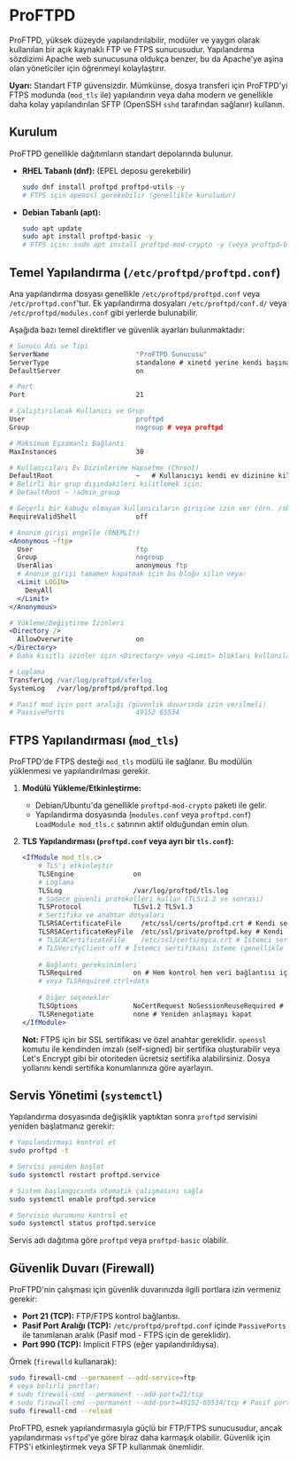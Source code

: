 # ProFTPD

ProFTPD, yüksek düzeyde yapılandırılabilir, modüler ve yaygın olarak kullanılan bir açık kaynaklı FTP ve FTPS sunucusudur. Yapılandırma sözdizimi Apache web sunucusuna oldukça benzer, bu da Apache'ye aşina olan yöneticiler için öğrenmeyi kolaylaştırır.

**Uyarı:** Standart FTP güvensizdir. Mümkünse, dosya transferi için ProFTPD'yi FTPS modunda (`mod_tls` ile) yapılandırın veya daha modern ve genellikle daha kolay yapılandırılan SFTP (OpenSSH `sshd` tarafından sağlanır) kullanın.

## Kurulum

ProFTPD genellikle dağıtımların standart depolarında bulunur.

*   **RHEL Tabanlı (dnf):** (EPEL deposu gerekebilir)
    ```bash
    sudo dnf install proftpd proftpd-utils -y 
    # FTPS için openssl gerekebilir (genellikle kuruludur)
    ```
*   **Debian Tabanlı (apt):**
    ```bash
    sudo apt update
    sudo apt install proftpd-basic -y 
    # FTPS için: sudo apt install proftpd-mod-crypto -y (veya proftpd-basic içinde olabilir)
    ```

## Temel Yapılandırma (`/etc/proftpd/proftpd.conf`)

Ana yapılandırma dosyası genellikle `/etc/proftpd/proftpd.conf` veya `/etc/proftpd.conf`'tur. Ek yapılandırma dosyaları `/etc/proftpd/conf.d/` veya `/etc/proftpd/modules.conf` gibi yerlerde bulunabilir.

Aşağıda bazı temel direktifler ve güvenlik ayarları bulunmaktadır:

```apache
# Sunucu Adı ve Tipi
ServerName                      "ProFTPD Sunucusu"
ServerType                      standalone # xinetd yerine kendi başına çalışır
DefaultServer                   on

# Port
Port                            21

# Çalıştırılacak Kullanıcı ve Grup
User                            proftpd
Group                           nogroup # veya proftpd

# Maksimum Eşzamanlı Bağlantı
MaxInstances                    30

# Kullanıcıları Ev Dizinlerine Hapsetme (Chroot)
DefaultRoot                     ~   # Kullanıcıyı kendi ev dizinine kilitler
# Belirli bir grup dışındakileri kilitlemek için:
# DefaultRoot ~ !admin_group 

# Geçerli bir kabuğu olmayan kullanıcıların girişine izin ver (örn. /sbin/nologin)
RequireValidShell               off

# Anonim girişi engelle (ÖNEMLİ!)
<Anonymous ~ftp>
  User                          ftp
  Group                         nogroup
  UserAlias                     anonymous ftp
  # Anonim girişi tamamen kapatmak için bu bloğu silin veya:
  <Limit LOGIN>
    DenyAll
  </Limit>
</Anonymous>

# Yükleme/Değiştirme İzinleri
<Directory />
  AllowOverwrite                on
</Directory>
# Daha kısıtlı izinler için <Directory> veya <Limit> blokları kullanılabilir

# Loglama
TransferLog /var/log/proftpd/xferlog
SystemLog   /var/log/proftpd/proftpd.log

# Pasif mod için port aralığı (güvenlik duvarında izin verilmeli)
# PassivePorts                  49152 65534
```

## FTPS Yapılandırması (`mod_tls`)

ProFTPD'de FTPS desteği `mod_tls` modülü ile sağlanır. Bu modülün yüklenmesi ve yapılandırılması gerekir.

1.  **Modülü Yükleme/Etkinleştirme:**
    *   Debian/Ubuntu'da genellikle `proftpd-mod-crypto` paketi ile gelir.
    *   Yapılandırma dosyasında (`modules.conf` veya `proftpd.conf`) `LoadModule mod_tls.c` satırının aktif olduğundan emin olun.

2.  **TLS Yapılandırması (`proftpd.conf` veya ayrı bir `tls.conf`):**
    ```apache
    <IfModule mod_tls.c>
        # TLS'i etkinleştir
        TLSEngine               on
        # Loglama
        TLSLog                  /var/log/proftpd/tls.log
        # Sadece güvenli protokolleri kullan (TLSv1.2 ve sonrası)
        TLSProtocol             TLSv1.2 TLSv1.3 
        # Sertifika ve anahtar dosyaları
        TLSRSACertificateFile     /etc/ssl/certs/proftpd.crt # Kendi sertifika dosyanız
        TLSRSACertificateKeyFile  /etc/ssl/private/proftpd.key # Kendi özel anahtarınız
        # TLSCACertificateFile    /etc/ssl/certs/myca.crt # İstemci sertifikası doğrulaması için (isteğe bağlı)
        # TLSVerifyClient off # İstemci sertifikası isteme (genellikle off)
        
        # Bağlantı gereksinimleri
        TLSRequired             on # Hem kontrol hem veri bağlantısı için TLS zorunlu
        # veya TLSRequired ctrl+data
        
        # Diğer seçenekler
        TLSOptions              NoCertRequest NoSessionReuseRequired # İstemci sertifikası isteme, oturum yeniden kullanımı zorunlu değil
        TLSRenegotiate          none # Yeniden anlaşmayı kapat
    </IfModule>
    ```
    **Not:** FTPS için bir SSL sertifikası ve özel anahtar gereklidir. `openssl` komutu ile kendinden imzalı (self-signed) bir sertifika oluşturabilir veya Let's Encrypt gibi bir otoriteden ücretsiz sertifika alabilirsiniz. Dosya yollarını kendi sertifika konumlarınıza göre ayarlayın.

## Servis Yönetimi (`systemctl`)

Yapılandırma dosyasında değişiklik yaptıktan sonra `proftpd` servisini yeniden başlatmanız gerekir:

```bash
# Yapılandırmayı kontrol et
sudo proftpd -t

# Servisi yeniden başlat
sudo systemctl restart proftpd.service

# Sistem başlangıcında otomatik çalışmasını sağla
sudo systemctl enable proftpd.service

# Servisin durumunu kontrol et
sudo systemctl status proftpd.service
```
Servis adı dağıtıma göre `proftpd` veya `proftpd-basic` olabilir.

## Güvenlik Duvarı (Firewall)

ProFTPD'nin çalışması için güvenlik duvarınızda ilgili portlara izin vermeniz gerekir:
*   **Port 21 (TCP):** FTP/FTPS kontrol bağlantısı.
*   **Pasif Port Aralığı (TCP):** `/etc/proftpd/proftpd.conf` içinde `PassivePorts` ile tanımlanan aralık (Pasif mod - FTPS için de gereklidir).
*   **Port 990 (TCP):** Implicit FTPS (eğer yapılandırıldıysa).

Örnek (`firewalld` kullanarak):
```bash
sudo firewall-cmd --permanent --add-service=ftp
# veya belirli portlar:
# sudo firewall-cmd --permanent --add-port=21/tcp
# sudo firewall-cmd --permanent --add-port=49152-65534/tcp # Pasif port aralığı
sudo firewall-cmd --reload
```

ProFTPD, esnek yapılandırmasıyla güçlü bir FTP/FTPS sunucusudur, ancak yapılandırması `vsftpd`'ye göre biraz daha karmaşık olabilir. Güvenlik için FTPS'i etkinleştirmek veya SFTP kullanmak önemlidir.
